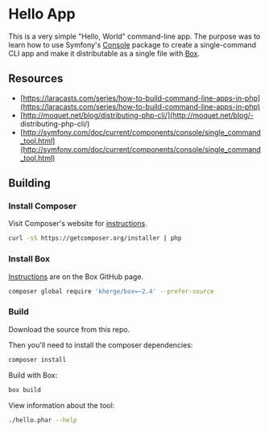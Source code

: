 # Hello App

This is a very simple "Hello, World" command-line app. The purpose was to learn how to use Symfony's [Console](https://github.com/symfony/Console) package to create a single-command CLI app and make it distributable as a single file with [Box](https://github.com/box-project/box2).

## Resources

- [https://laracasts.com/series/how-to-build-command-line-apps-in-php](https://laracasts.com/series/how-to-build-command-line-apps-in-php)
- [http://moquet.net/blog/distributing-php-cli/](http://moquet.net/blog/- distributing-php-cli/)
- [http://symfony.com/doc/current/components/console/single_command_tool.html](http://symfony.com/doc/current/components/console/single_command_tool.html)

## Building

### Install Composer

Visit Composer's website for [instructions](https://getcomposer.org/doc/00-intro.md).

```bash
curl -sS https://getcomposer.org/installer | php
```

### Install Box

[Instructions](https://github.com/box-project/box2) are on the Box GitHub page.

```bash
composer global require 'kherge/box=~2.4' --prefer-source
```

### Build

Download the source from this repo.

Then you'll need to install the composer dependencies:

```bash
composer install
```

Build with Box:

```bash
box build
```

View information about the tool:

```bash
./hello.phar --help
```
